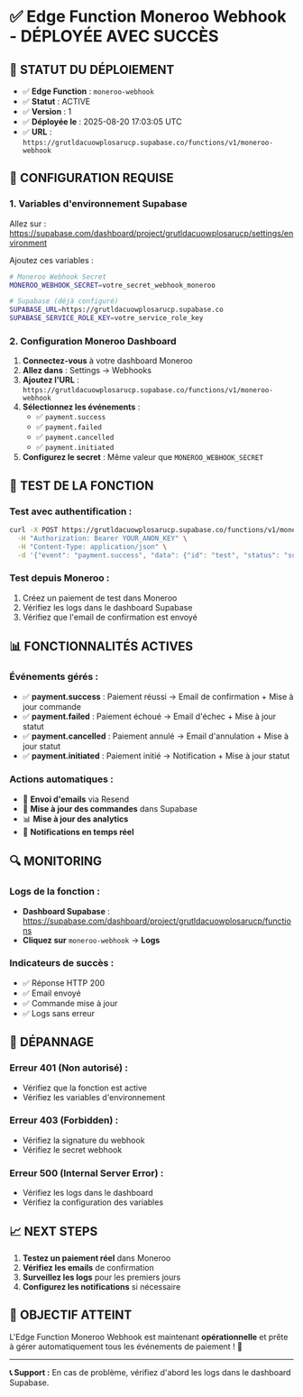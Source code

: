 # ✅ **Edge Function Moneroo Webhook - DÉPLOYÉE AVEC SUCCÈS**

## 🎉 **STATUT DU DÉPLOIEMENT**
- ✅ **Edge Function** : `moneroo-webhook` 
- ✅ **Statut** : ACTIVE
- ✅ **Version** : 1
- ✅ **Déployée le** : 2025-08-20 17:03:05 UTC
- ✅ **URL** : `https://grutldacuowplosarucp.supabase.co/functions/v1/moneroo-webhook`

## 🔧 **CONFIGURATION REQUISE**

### **1. Variables d'environnement Supabase**

Allez sur : https://supabase.com/dashboard/project/grutldacuowplosarucp/settings/environment

Ajoutez ces variables :

```bash
# Moneroo Webhook Secret
MONEROO_WEBHOOK_SECRET=votre_secret_webhook_moneroo

# Supabase (déjà configuré)
SUPABASE_URL=https://grutldacuowplosarucp.supabase.co
SUPABASE_SERVICE_ROLE_KEY=votre_service_role_key
```

### **2. Configuration Moneroo Dashboard**

1. **Connectez-vous** à votre dashboard Moneroo
2. **Allez dans** : Settings → Webhooks
3. **Ajoutez l'URL** : `https://grutldacuowplosarucp.supabase.co/functions/v1/moneroo-webhook`
4. **Sélectionnez les événements** :
   - ✅ `payment.success`
   - ✅ `payment.failed` 
   - ✅ `payment.cancelled`
   - ✅ `payment.initiated`
5. **Configurez le secret** : Même valeur que `MONEROO_WEBHOOK_SECRET`

## 🧪 **TEST DE LA FONCTION**

### **Test avec authentification :**
```bash
curl -X POST https://grutldacuowplosarucp.supabase.co/functions/v1/moneroo-webhook \
  -H "Authorization: Bearer YOUR_ANON_KEY" \
  -H "Content-Type: application/json" \
  -d '{"event": "payment.success", "data": {"id": "test", "status": "success"}}'
```

### **Test depuis Moneroo :**
1. Créez un paiement de test dans Moneroo
2. Vérifiez les logs dans le dashboard Supabase
3. Vérifiez que l'email de confirmation est envoyé

## 📊 **FONCTIONNALITÉS ACTIVES**

### **Événements gérés :**
- ✅ **payment.success** : Paiement réussi → Email de confirmation + Mise à jour commande
- ✅ **payment.failed** : Paiement échoué → Email d'échec + Mise à jour statut
- ✅ **payment.cancelled** : Paiement annulé → Email d'annulation + Mise à jour statut
- ✅ **payment.initiated** : Paiement initié → Notification + Mise à jour statut

### **Actions automatiques :**
- 📧 **Envoi d'emails** via Resend
- 💾 **Mise à jour des commandes** dans Supabase
- 📊 **Mise à jour des analytics**
- 🔔 **Notifications en temps réel**

## 🔍 **MONITORING**

### **Logs de la fonction :**
- **Dashboard Supabase** : https://supabase.com/dashboard/project/grutldacuowplosarucp/functions
- **Cliquez sur** `moneroo-webhook` → **Logs**

### **Indicateurs de succès :**
- ✅ Réponse HTTP 200
- ✅ Email envoyé
- ✅ Commande mise à jour
- ✅ Logs sans erreur

## 🚨 **DÉPANNAGE**

### **Erreur 401 (Non autorisé) :**
- Vérifiez que la fonction est active
- Vérifiez les variables d'environnement

### **Erreur 403 (Forbidden) :**
- Vérifiez la signature du webhook
- Vérifiez le secret webhook

### **Erreur 500 (Internal Server Error) :**
- Vérifiez les logs dans le dashboard
- Vérifiez la configuration des variables

## 📈 **NEXT STEPS**

1. **Testez un paiement réel** dans Moneroo
2. **Vérifiez les emails** de confirmation
3. **Surveillez les logs** pour les premiers jours
4. **Configurez les notifications** si nécessaire

## 🎯 **OBJECTIF ATTEINT**

L'Edge Function Moneroo Webhook est maintenant **opérationnelle** et prête à gérer automatiquement tous les événements de paiement ! 🚀

---

**📞 Support :** En cas de problème, vérifiez d'abord les logs dans le dashboard Supabase.
